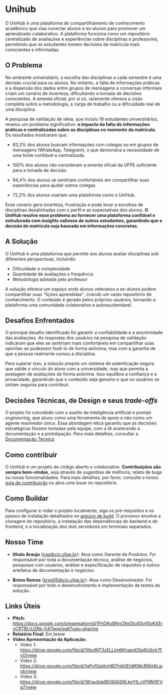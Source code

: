 # Unihub
O UniHub é uma plataforma de compartilhamento de conhecimento acadêmico que visa conectar alunos e ex-alunos para promover um aprendizado colaborativo. A plataforma funciona como um repositório centralizado de avaliações e experiências sobre disciplinas e professores, permitindo que os estudantes tomem decisões de matrícula mais conscientes e informadas.

## O Problema
No ambiente universitário, a escolha das disciplinas a cada semestre é uma decisão crucial para os alunos. No entanto, a falta de informações práticas e a dispersão dos dados entre grupos de mensagens e conversas informais criam um cenário de incerteza, dificultando a tomada de decisões conscientes. A ementa oficial, por si só, raramente oferece a visão completa sobre a metodologia, a carga de trabalho ou a dificuldade real de uma disciplina.

A pesquisa de validação de ideia, que incluiu 18 estudantes universitários, revelou um problema significativo: **o impacto da falta de informações práticas e centralizadas sobre as disciplinas no momento da matrícula.** Os resultados mostraram que:

* 83,3% dos alunos buscam informações com colegas ou em grupos de mensagens (WhatsApp, Telegram), o que demonstra a necessidade de uma fonte confiável e centralizada.

* 100% dos alunos não consideram a ementa oficial da UFPE suficiente para a tomada de decisão.

* 94,4% dos alunos se sentiriam confortáveis em compartilhar suas experiências para ajudar outros colegas.

* 72,2% dos alunos usariam uma plataforma como o UniHub.

Esse cenário gera incerteza, frustração e pode levar a escolhas de disciplinas desalinhadas com o perfil e as expectativas dos alunos. **O UniHub resolve esse problema ao fornecer uma plataforma confiável e estruturada com insights valiosos de outros estudantes, garantindo que a decisão de matrícula seja baseada em informações concretas.**

## A Solução
O UniHub é uma plataforma que permite aos alunos avaliar disciplinas sob diferentes perspectivas, incluindo:

* Dificuldade e complexidade
* Quantidade de avaliações e frequência
* Metodologia adotada pelo professor

A solução oferece um espaço onde alunos veteranos e ex-alunos podem compartilhar suas "lições aprendidas", criando um vasto repositório de conhecimento. O conteúdo é gerado pelos próprios usuários, tornando a plataforma uma comunidade colaborativa e autossustentável.

## Desafios Enfrentados
O principal desafio identificado foi garantir a confiabilidade e a anonimidade das avaliações. As respostas dos usuários na pesquisa de validação indicaram que eles se sentiriam mais confortáveis em compartilhar suas opiniões se pudessem fazê-lo de forma anônima, mas com a garantia de que a pessoa realmente cursou a disciplina.

Para superar isso, a solução propõe um sistema de autenticação segura que valide o vínculo do aluno com a universidade, mas que permita a postagem de avaliações de forma anônima. Isso equilibra a confiança e a privacidade, garantindo que o conteúdo seja genuíno e que os usuários se sintam seguros para contribuir.

## Decisões Técnicas, de Design e seus _trade-offs_
O projeto foi concebido com o auxílio de inteligência artificial e _prompt engineering_, que atuou como uma ferramenta de apoio e não como um agente resolvedor único. Essa abordagem ética garantiu que as decisões estratégicas fossem tomadas pela equipe, com a IA acelerando a documentação e a prototipação. Para mais detalhes, consultar a [Documentação Técnica](docs/technical_documentation.md).

## Como contribuir
O _UniHub_ é um projeto de código aberto e colaborativo. **Contribuições são sempre bem-vindas**, seja através de sugestões de melhoria, relato de bugs ou novas funcionalidades. Para mais detalhes, por favor, consulte o nosso [guia de contribuição](docs/contribute.md) ou abra uma issue no repositório.

## Como Buildar
Para configurar e rodar o projeto localmente, siga os pré-requisitos e os passos de instalação detalhados no [arquivo de build](docs/build.md). O processo envolve a clonagem do repositório, a instalação das dependências do backend e do frontend, e a inicialização dos dois servidores em terminais separados.

## Nosso Time
* **Ithalo Araujo** (iras@cin.ufpe.br): Atua como Gerente de Produtos. Foi responsável por toda a documentação técnica, análise de negócios, pesquisas com usuários, análise e especificação de requisitos e outros artefatos de documentação e negócios.

* **Breno Ramos** (brsg05@cin.ufpe.br): Atua como Desenvolvedor. Foi responsável por todo o desenvolvimento e implementação de testes da solução.

## Links Úteis
* **Pitch:** https://docs.google.com/presentation/d/1FhDKo8NnOXeDlc4lSyfXoKXEryCRTBLtU2Rb-G411ww/edit?usp=sharing
* **Relatório Final:** Em breve
* **Vídeo Apresentação da Aplicação:**
  * Vídeo 1: https://drive.google.com/file/d/1XkxlNT3zELLlm6KhapnDSa6Uibrk7FyO/view
  * Vídeo 2: https://drive.google.com/file/d/1gPvf0gjAnhBl7lnbVEh8KMcRNhlALwob/view
  * Vídeo 3: https://drive.google.com/file/d/18hwJtpkBlO6A5S9LkgY6_vVP8N1IFVg7/view
